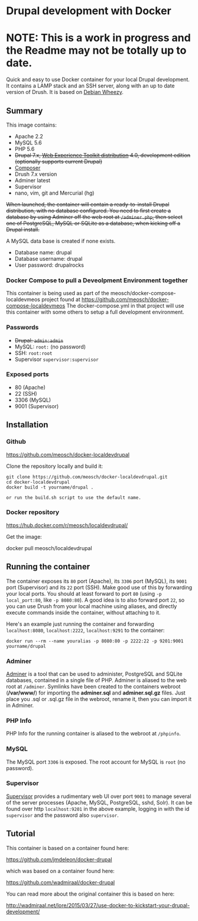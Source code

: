 Drupal development with Docker
==============================
NOTE: This is a work in progress and the Readme may not be totally up to date.
==============================
Quick and easy to use Docker container for your local Drupal development. It contains a LAMP stack and an SSH server, along with an up to date version of Drush. It is based on [Debian Wheezy](https://wiki.debian.org/DebianWheezy).

Summary
-------

This image contains:

* Apache 2.2
* MySQL 5.6
* PHP 5.6
* ~~Drupal 7.x, [Web Experience Toolkit distribution](https://www.drupal.org/project/wetkit) 4.0, development edition (optionally supports current Drupal)~~
* [Composer](https://getcomposer.org/)
* Drush 7.x version
* Adminer latest
* Supervisor
* nano, vim, git and Mercurial (hg)

~~When launched, the container will contain a ready-to-install Drupal distribution, with no database configured. You need to first create a database by using Adminer off the web root at `/adminer.php`, then select one of PostgreSQL, MySQL or SQLite as a database, when kicking off a Drupal install.~~

A MySQL data base is created if none exists.

* Database name: drupal
* Database username: drupal
* User password: drupalrocks

### Docker Compose to pull a Deveolpment Environment together
This container is being used as part of the meosch/docker-compose-localdevmeos project found at  https://github.com/meosch/docker-compose-localdevmeos The docker-compose.yml in that project will use this container with some others to setup a full development environment.

### Passwords

* ~~Drupal: `admin:admin`~~
* MySQL: `root:` (no password)
* SSH: `root:root`
* Supervisor `supervisor:supervisor`

### Exposed ports

* 80 (Apache)
* 22 (SSH)
* 3306 (MySQL)
* 9001 (Supervisor)

Installation
------------

### Github

https://github.com/meosch/docker-localdevdrupal

Clone the repository locally and build it:

    git clone https://github.com/meosch/docker-localdevdrupal.git
	cd docker-localdevdrupal
	docker build -t yourname/drupal .
	
	or run the build.sh script to use the default name.	


### Docker repository

  https://hub.docker.com/r/meosch/localdevdrupal/


Get the image:

  docker pull meosch/localdevdrupal

Running the container
---------------------

The container exposes its `80` port (Apache), its `3306` port (MySQL), its `9001` port (Supervisor) and its `22` port (SSH). Make good use of this by forwarding your local ports. You should at least forward to port `80` (using `-p local_port:80`, like `-p 8080:80`). A good idea is to also forward port `22`, so you can use Drush from your local machine using aliases, and directly execute commands inside the container, without attaching to it.

Here's an example just running the container and forwarding `localhost:8080`, `localhost:2222`, `localhost:9291` to the container:

	docker run --rm --name youralias -p 8080:80 -p 2222:22 -p 9201:9001 yourname/drupal

### Adminer

[Adminer](http://www.adminer.org/) is a tool that can be used to administer, PostgreSQL and SQLite databases, contained in a single file of PHP. Adminer is aliased to the web root at `/adminer`. Symlinks have been created to the containers webroot (**/var/www/**) for importing the **adminer.sql** and **adminer.sql.gz** files. Just place you .sql or .sql.gz file in the webroot, rename it, then you can import it in Adminer.

### PHP Info

PHP Info for the running container is aliased to the webroot at `/phpinfo`.

### MySQL

The MySQL port `3306` is exposed. The root account for MySQL is `root` (no password).

### Supervisor

[Supervisor](http://supervisord.org/) provides a rudimentary web UI over port `9001` to manage several of the server processes (Apache, MySQL, PostgreSQL, sshd, Solr). It can be found over http `localhost:9201` in the above example, logging in with the id `supervisor` and the password also `supervisor`.

Tutorial
--------

This container is based on a container found here:

https://github.com/jmdeleon/docker-drupal

which was based on a container found here:

https://github.com/wadmiraal/docker-drupal

You can read more about the original container this is based on here: 

http://wadmiraal.net/lore/2015/03/27/use-docker-to-kickstart-your-drupal-development/
